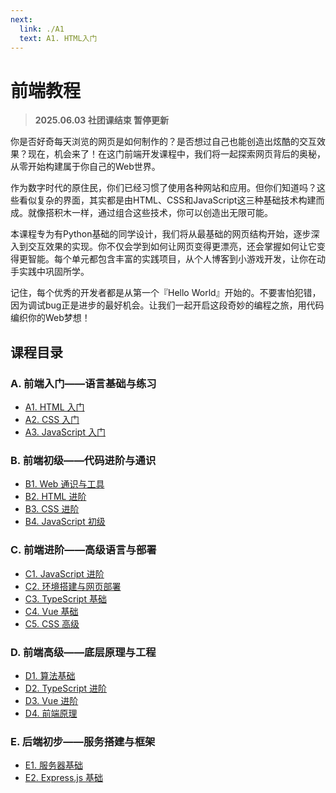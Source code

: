 ```yaml
---
next:
  link: ./A1
  text: A1. HTML入门
---
```


# 前端教程

> **2025.06.03 社团课结束 暂停更新**

你是否好奇每天浏览的网页是如何制作的？是否想过自己也能创造出炫酷的交互效果？现在，机会来了！在这门前端开发课程中，我们将一起探索网页背后的奥秘，从零开始构建属于你自己的Web世界。

作为数字时代的原住民，你们已经习惯了使用各种网站和应用。但你们知道吗？这些看似复杂的界面，其实都是由HTML、CSS和JavaScript这三种基础技术构建而成。就像搭积木一样，通过组合这些技术，你可以创造出无限可能。

本课程专为有Python基础的同学设计，我们将从最基础的网页结构开始，逐步深入到交互效果的实现。你不仅会学到如何让网页变得更漂亮，还会掌握如何让它变得更智能。每个单元都包含丰富的实践项目，从个人博客到小游戏开发，让你在动手实践中巩固所学。

记住，每个优秀的开发者都是从第一个『Hello World』开始的。不要害怕犯错，因为调试bug正是进步的最好机会。让我们一起开启这段奇妙的编程之旅，用代码编织你的Web梦想！

## 课程目录

### A. 前端入门——语言基础与练习

- [A1. HTML 入门](./A1/index.md)
- [A2. CSS 入门](./A2/index.md)
- [A3. JavaScript 入门](./A3/index.md)

### B. 前端初级——代码进阶与通识

- [B1. Web 通识与工具](./B1/index.md)
- [B2. HTML 进阶](./B2/index.md)
- [B3. CSS 进阶](./B3/index.md)
- [B4. JavaScript 初级](./B4/index.md)

### C. 前端进阶——高级语言与部署

- [C1. JavaScript 进阶](./C1/index.md)
- [C2. 环境搭建与网页部署](./C2/index.md)
- [C3. TypeScript 基础](./C3/index.md)
- [C4. Vue 基础](./C4/index.md)
- [C5. CSS 高级](./C5/index.md)

### D. 前端高级——底层原理与工程

- [D1. 算法基础](./D1/index.md)
- [D2. TypeScript 进阶](./D2/index.md)
- [D3. Vue 进阶](./D3/index.md)
- [D4. 前端原理](./D4/index.md)

### E. 后端初步——服务搭建与框架

- [E1. 服务器基础](./E1/index.md)
- [E2. Express.js 基础](./E2/index.md)
